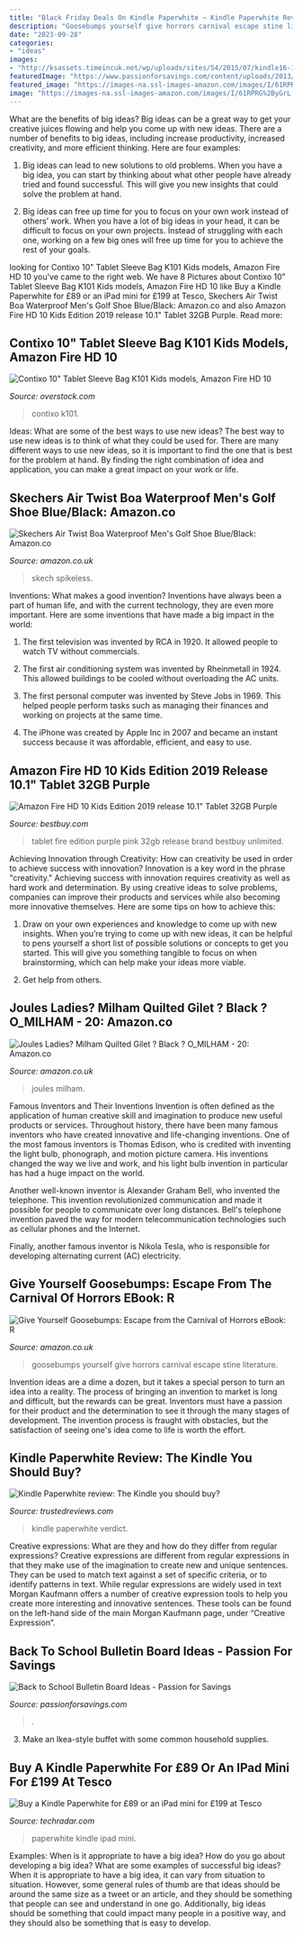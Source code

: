 ```yaml
---
title: "Black Friday Deals On Kindle Paperwhite ~ Kindle Paperwhite Review: The Kindle You Should Buy?"
description: "Goosebumps yourself give horrors carnival escape stine literature"
date: "2023-09-28"
categories:
- "ideas"
images:
- "http://ksassets.timeincuk.net/wp/uploads/sites/54/2015/07/kindle16-1.jpg"
featuredImage: "https://www.passionforsavings.com/content/uploads/2013/07/Bulletin-Board-Ideas-Pinterest.jpg"
featured_image: "https://images-na.ssl-images-amazon.com/images/I/61RPRG%2ByGrL._AC_UX679_.jpg"
image: "https://images-na.ssl-images-amazon.com/images/I/61RPRG%2ByGrL._AC_UX679_.jpg"
---
```



What are the benefits of big ideas?
Big ideas can be a great way to get your creative juices flowing and help you come up with new ideas. There are a number of benefits to big ideas, including increase productivity, increased creativity, and more efficient thinking. Here are four examples:
1. Big ideas can lead to new solutions to old problems. When you have a big idea, you can start by thinking about what other people have already tried and found successful. This will give you new insights that could solve the problem at hand.

2. Big ideas can free up time for you to focus on your own work instead of others’ work. When you have a lot of big ideas in your head, it can be difficult to focus on your own projects. Instead of struggling with each one, working on a few big ones will free up time for you to achieve the rest of your goals.

	

		
looking for Contixo 10&quot; Tablet Sleeve Bag K101 Kids models, Amazon Fire HD 10 you've came to the right web. We have 8 Pictures about Contixo 10&quot; Tablet Sleeve Bag K101 Kids models, Amazon Fire HD 10 like Buy a Kindle Paperwhite for £89 or an iPad mini for £199 at Tesco, Skechers Air Twist Boa Waterproof Men&#039;s Golf Shoe Blue/Black: Amazon.co and also Amazon Fire HD 10 Kids Edition 2019 release 10.1&quot; Tablet 32GB Purple. Read more:
		
    
## Contixo 10&quot; Tablet Sleeve Bag K101 Kids Models, Amazon Fire HD 10

<img loading=lazy src="https://ak1.ostkcdn.com/images/products/is/images/direct/c8a88fe8efb62ad24927d3c12676acaed6571c2e/Contixo-10&quot;-Tablet-Sleeve-Bag-K101-Kids-models%2C-Amazon-Fire-HD-10-Edition%2C-Kindle-Fire-HD-10.1-Inch-w-Accessory-Pocket-(Purple).jpg" onerror="this.onerror=null;this.src='https://tse4.mm.bing.net/th?id=OIP.qVjz4794iBEsjIKE-yUrmAHaHa&amp;pid=15.1';" alt="Contixo 10&quot; Tablet Sleeve Bag K101 Kids models, Amazon Fire HD 10">

_Source: overstock.com_

>contixo k101. 

	

Ideas: What are some of the best ways to use new ideas?
The best way to use new ideas is to think of what they could be used for. There are many different ways to use new ideas, so it is important to find the one that is best for the problem at hand. By finding the right combination of idea and application, you can make a great impact on your work or life.

    
## Skechers Air Twist Boa Waterproof Men&#039;s Golf Shoe Blue/Black: Amazon.co

<img loading=lazy src="https://images-na.ssl-images-amazon.com/images/I/71Ws%2BM67UrL._AC_UL1200_.jpg" onerror="this.onerror=null;this.src='https://tse2.mm.bing.net/th?id=OIP.rJdj6WAleXkh1xo8KbXP0wHaFR&amp;pid=15.1';" alt="Skechers Air Twist Boa Waterproof Men&#039;s Golf Shoe Blue/Black: Amazon.co">

_Source: amazon.co.uk_

>skech spikeless. 

	

Inventions: What makes a good invention?
Inventions have always been a part of human life, and with the current technology, they are even more important. Here are some inventions that have made a big impact in the world:
1. The first television was invented by RCA in 1920. It allowed people to watch TV without commercials.

2. The first air conditioning system was invented by Rheinmetall in 1924. This allowed buildings to be cooled without overloading the AC units.

3. The first personal computer was invented by Steve Jobs in 1969. This helped people perform tasks such as managing their finances and working on projects at the same time.

4. The iPhone was created by Apple Inc in 2007 and became an instant success because it was affordable, efficient, and easy to use.

    
## Amazon Fire HD 10 Kids Edition 2019 Release 10.1&quot; Tablet 32GB Purple

<img loading=lazy src="https://pisces.bbystatic.com/image2/BestBuy_US/images/products/6384/6384449_sd.jpg" onerror="this.onerror=null;this.src='https://tse3.mm.bing.net/th?id=OIP.1LN_KA9dB30w_2zCh6Eo5AHaFR&amp;pid=15.1';" alt="Amazon Fire HD 10 Kids Edition 2019 release 10.1&quot; Tablet 32GB Purple">

_Source: bestbuy.com_

>tablet fire edition purple pink 32gb release brand bestbuy unlimited. 

	

Achieving Innovation through Creativity: How can creativity be used in order to achieve success with innovation?
Innovation is a key word in the phrase "creativity." Achieving success with innovation requires creativity as well as hard work and determination. By using creative ideas to solve problems, companies can improve their products and services while also becoming more innovative themselves. Here are some tips on how to achieve this: 
1. Draw on your own experiences and knowledge to come up with new insights. When you’re trying to come up with new ideas, it can be helpful to pens yourself a short list of possible solutions or concepts to get you started. This will give you something tangible to focus on when brainstorming, which can help make your ideas more viable. 

2. Get help from others.

    
## Joules Ladies? Milham Quilted Gilet ? Black ? O_MILHAM - 20: Amazon.co

<img loading=lazy src="https://images-na.ssl-images-amazon.com/images/I/61RPRG%2ByGrL._AC_UX679_.jpg" onerror="this.onerror=null;this.src='https://tse1.mm.bing.net/th?id=OIP.CAOhk-o4TKBe2cc9RhbkCwHaMl&amp;pid=15.1';" alt="Joules Ladies? Milham Quilted Gilet ? Black ? O_MILHAM - 20: Amazon.co">

_Source: amazon.co.uk_

>joules milham. 

	

Famous Inventors and Their Inventions
Invention is often defined as the application of human creative skill and imagination to produce new useful products or services. Throughout history, there have been many famous inventors who have created innovative and life-changing inventions.
One of the most famous inventors is Thomas Edison, who is credited with inventing the light bulb, phonograph, and motion picture camera. His inventions changed the way we live and work, and his light bulb invention in particular has had a huge impact on the world.

Another well-known inventor is Alexander Graham Bell, who invented the telephone. This invention revolutionized communication and made it possible for people to communicate over long distances. Bell's telephone invention paved the way for modern telecommunication technologies such as cellular phones and the Internet.

Finally, another famous inventor is Nikola Tesla, who is responsible for developing alternating current (AC) electricity.

    
## Give Yourself Goosebumps: Escape From The Carnival Of Horrors EBook: R

<img loading=lazy src="https://images-eu.ssl-images-amazon.com/images/I/61wHeQLwJOL._SY445_QL70_.jpg" onerror="this.onerror=null;this.src='https://tse3.mm.bing.net/th?id=OIP.Wb1ENbBMPkBAaNxqejY39AAAAA&amp;pid=15.1';" alt="Give Yourself Goosebumps: Escape from the Carnival of Horrors eBook: R">

_Source: amazon.co.uk_

>goosebumps yourself give horrors carnival escape stine literature. 

	

Invention ideas are a dime a dozen, but it takes a special person to turn an idea into a reality. The process of bringing an invention to market is long and difficult, but the rewards can be great. Inventors must have a passion for their product and the determination to see it through the many stages of development. The invention process is fraught with obstacles, but the satisfaction of seeing one's idea come to life is worth the effort.

    
## Kindle Paperwhite Review: The Kindle You Should Buy?

<img loading=lazy src="http://ksassets.timeincuk.net/wp/uploads/sites/54/2015/07/kindle16-1.jpg" onerror="this.onerror=null;this.src='https://tse1.mm.bing.net/th?id=OIP.D_Yj66xwqQCS6CcReIAsxwHaEK&amp;pid=15.1';" alt="Kindle Paperwhite review: The Kindle you should buy?">

_Source: trustedreviews.com_

>kindle paperwhite verdict. 

	

Creative expressions: What are they and how do they differ from regular expressions?
Creative expressions are different from regular expressions in that they make use of the imagination to create new and unique sentences. They can be used to match text against a set of specific criteria, or to identify patterns in text.
While regular expressions are widely used in text Morgan Kaufmann offers a number of creative expression tools to help you create more interesting and innovative sentences. These tools can be found on the left-hand side of the main Morgan Kaufmann page, under “Creative Expression”.

    
## Back To School Bulletin Board Ideas - Passion For Savings

<img loading=lazy src="https://www.passionforsavings.com/content/uploads/2013/07/Bulletin-Board-Ideas-Pinterest.jpg" onerror="this.onerror=null;this.src='https://tse4.mm.bing.net/th?id=OIP.CXduemirkkrWZzppePWJmwHaEO&amp;pid=15.1';" alt="Back to School Bulletin Board Ideas - Passion for Savings">

_Source: passionforsavings.com_

>. 

	

3. Make an Ikea-style buffet with some common household supplies.

    
## Buy A Kindle Paperwhite For £89 Or An IPad Mini For £199 At Tesco

<img loading=lazy src="https://cdn.mos.cms.futurecdn.net/7bd6ed4154ad2141c4f0ddebe27f03ca-1200-80.jpg" onerror="this.onerror=null;this.src='https://tse1.mm.bing.net/th?id=OIP.A2QKWHCz3B9k63VnvXAfZAHaEK&amp;pid=15.1';" alt="Buy a Kindle Paperwhite for £89 or an iPad mini for £199 at Tesco">

_Source: techradar.com_

>paperwhite kindle ipad mini. 

	

Examples: When is it appropriate to have a big idea? How do you go about developing a big idea? What are some examples of successful big ideas?
When it is appropriate to have a big idea, it can vary from situation to situation. However, some general rules of thumb are that ideas should be around the same size as a tweet or an article, and they should be something that people can see and understand in one go. Additionally, big ideas should be something that could impact many people in a positive way, and they should also be something that is easy to develop.

